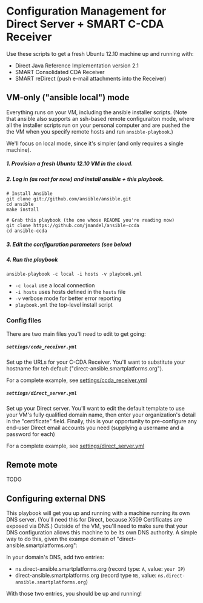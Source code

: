 # Configuration Management for Direct Server + SMART C-CDA Receiver

Use these scripts to get a fresh Ubuntu 12.10 machine up and running with:
 * Direct Java Reference Implementation version 2.1
 * SMART Consolidated CDA Receiver
 * SMART reDirect (push e-mail attachments into the Receiver)

##  VM-only ("ansible local")  mode

Everything runs on your VM, including the ansible installer scripts. (Note that
ansible also supports an ssh-based remote configuraiton mode, where all the
installer scripts run on your personal computer and are pushed the the VM when
you specify remote hosts and run `ansible-playbook`.)

We'll focus on local mode, since it's simpler (and only requires a single machine).


##### 1. Provision a fresh Ubuntu 12.10 VM in the cloud.
##### 2.  Log in (as root for now) and install ansible + this playbook.

```
# Install Ansible
git clone git://github.com/ansible/ansible.git
cd ansible
make install

# Grab this playbook (the one whose README you're reading now)
git clone https://github.com/jmandel/ansible-ccda 
cd ansible-ccda
```
##### 3.  Edit the configuration parameters (see below)
##### 4.  Run the playbook
```
ansible-playbook -c local -i hosts -v playbook.yml
```

* `-c local`         use a local connection
* `-i hosts`         uses hosts defined in the `hosts` file
* `-v`               verbose mode for better error reporting
* `playbook.yml`     the top-level install script

### Config files
There are two main files you'll need to edit to get going:

#####  `settings/ccda_receiver.yml`

Set up the URLs for your C-CDA Receiver.  You'll want to substitute your
hostname for teh default ("direct-ansible.smartplatforms.org").

For a complete example, see [settings/ccda_receiver.yml](settings/ccda_receiver.yml)

#####  `settings/direct_server.yml`

Set up your Direct server.  You'll want to edit the default template to use
your VM's fully qualified domain name, then enter your organization's detail in
the "certificate" field.  Finally, this is your opportunity to pre-configure
any end-user Direct email accounts you need (supplying a username and a
password for each)

For a complete example, see [settings/direct_server.yml](settings/direct_server.yml)

##  Remote mote
TODO


## Configuring external DNS

This playbook will get you up and running with a machine running its own DNS
server.  (You'll need this for Direct, because X509 Certificates are exposed
via DNS.)  Outside of the VM, you'll need to make sure that your DNS configuration
allows this machine to be its own DNS authority. A simple way to do this, 
given the exampe domain of "direct-ansible.smartplatforms.org":

In your domain's DNS, add two entries:

 * ns.direct-ansible.smartplatforms.org (record type: `A`, value: `your IP`)
 * direct-ansible.smartplatforms.org (record type `NS`, value: `ns.direct-ansible.smartplatforms.org`)

With those two entries, you should be up and running!

